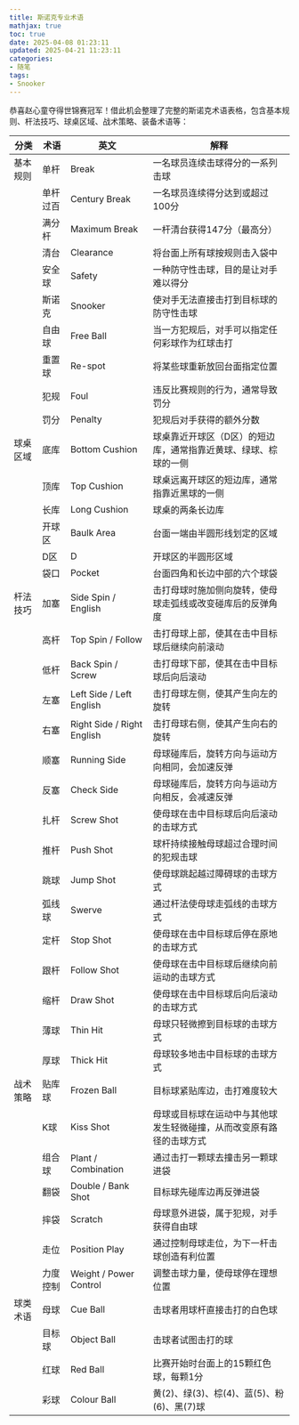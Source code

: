 ```yaml
---
title: 斯诺克专业术语
mathjax: true
toc: true
date: 2025-04-08 01:23:11
updated: 2025-04-21 11:23:11
categories:
- 随笔
tags:
- Snooker
---
```


恭喜赵心童夺得世锦赛冠军！借此机会整理了完整的斯诺克术语表格，包含基本规则、杆法技巧、球桌区域、战术策略、装备术语等：  

| 分类 | 术语 | 英文 | 解释 |
|----------|----------|---------|---------|
| 基本规则 | 单杆 | Break | 一名球员连续击球得分的一系列击球 |
|  | 单杆过百 | Century Break | 一名球员连续得分达到或超过100分 |
|  | 满分杆 | Maximum Break | 一杆清台获得147分（最高分） |
|  | 清台 | Clearance | 将台面上所有球按规则击入袋中 |
|  | 安全球 | Safety | 一种防守性击球，目的是让对手难以得分 |
|  | 斯诺克 | Snooker | 使对手无法直接击打到目标球的防守性击球 |
|  | 自由球 | Free Ball | 当一方犯规后，对手可以指定任何彩球作为红球击打 |
|  | 重置球 | Re-spot | 将某些球重新放回台面指定位置 |
|  | 犯规 | Foul | 违反比赛规则的行为，通常导致罚分 |
|  | 罚分 | Penalty | 犯规后对手获得的额外分数 |
| 球桌区域 | 底库 | Bottom Cushion | 球桌靠近开球区（D区）的短边库，通常指靠近黄球、绿球、棕球的一侧 |
|  | 顶库 | Top Cushion | 球桌远离开球区的短边库，通常指靠近黑球的一侧 |
|  | 长库 | Long Cushion | 球桌的两条长边库 |
|  | 开球区 | Baulk Area | 台面一端由半圆形线划定的区域 |
|  | D区 | D | 开球区的半圆形区域 |
|  | 袋口 | Pocket | 台面四角和长边中部的六个球袋 |
| 杆法技巧 | 加塞 | Side Spin / English | 击打母球时施加侧向旋转，使母球走弧线或改变碰库后的反弹角度 |
|  | 高杆 | Top Spin / Follow | 击打母球上部，使其在击中目标球后继续向前滚动 |
|  | 低杆 | Back Spin / Screw | 击打母球下部，使其在击中目标球后向后滚动 |
|  | 左塞 | Left Side / Left English | 击打母球左侧，使其产生向左的旋转 |
|  | 右塞 | Right Side / Right English | 击打母球右侧，使其产生向右的旋转 |
|  | 顺塞 | Running Side | 母球碰库后，旋转方向与运动方向相同，会加速反弹 |
|  | 反塞 | Check Side | 母球碰库后，旋转方向与运动方向相反，会减速反弹 |
|  | 扎杆 | Screw Shot | 使母球在击中目标球后向后滚动的击球方式 |
|  | 推杆 | Push Shot | 球杆持续接触母球超过合理时间的犯规击球 |
|  | 跳球 | Jump Shot | 使母球跳起越过障碍球的击球方式 |
|  | 弧线球 | Swerve | 通过杆法使母球走弧线的击球方式 |
|  | 定杆 | Stop Shot | 使母球在击中目标球后停在原地的击球方式 |
|  | 跟杆 | Follow Shot | 使母球在击中目标球后继续向前运动的击球方式 |
|  | 缩杆 | Draw Shot | 使母球在击中目标球后向后滚动的击球方式 |
|  | 薄球 | Thin Hit | 母球只轻微擦到目标球的击球方式 |
|  | 厚球 | Thick Hit | 母球较多地击中目标球的击球方式 |
| 战术策略 | 贴库球 | Frozen Ball | 目标球紧贴库边，击打难度较大 |
|  | K球 | Kiss Shot | 母球或目标球在运动中与其他球发生轻微碰撞​​，从而改变原有路径的击球方式 |
|  | 组合球 | Plant / Combination | 通过击打一颗球去撞击另一颗球进袋 |
|  | 翻袋 | Double / Bank Shot | 目标球先碰库边再反弹进袋 |
|  | 摔袋 | Scratch | 母球意外进袋，属于犯规，对手获得自由球 |
|  | 走位 | Position Play | 通过控制母球走位，为下一杆击球创造有利位置 |
|  | 力度控制 | Weight / Power Control | 调整击球力量，使母球停在理想位置 |
| 球类术语 | 母球 | Cue Ball | 击球者用球杆直接击打的白色球 |
|  | 目标球 | Object Ball | 击球者试图击打的球 |
|  | 红球 | Red Ball | 比赛开始时台面上的15颗红色球，每颗1分 |
|  | 彩球 | Colour Ball | 黄(2)、绿(3)、棕(4)、蓝(5)、粉(6)、黑(7)球 |
